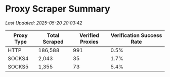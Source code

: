 # Proxy Scraper Summary

_Last Updated: 2025-05-20 20:03:42_

| Proxy Type | Total Scraped | Verified Proxies | Verification Success Rate |
|------------|--------------|------------------|--------------------------|
| HTTP | 186,588 | 991 | 0.5% |
| SOCKS4 | 2,043 | 35 | 1.7% |
| SOCKS5 | 1,355 | 73 | 5.4% |
